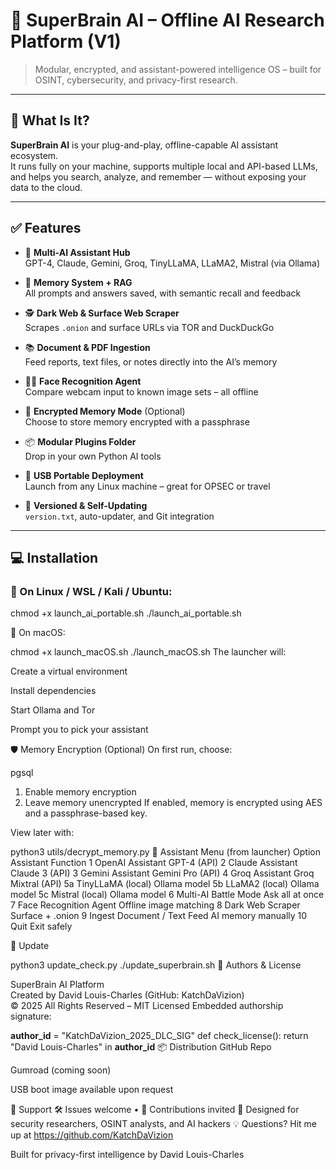 # 🧠 SuperBrain AI – Offline AI Research Platform (V1)

> Modular, encrypted, and assistant-powered intelligence OS – built for OSINT, cybersecurity, and privacy-first research.

---

## 🚀 What Is It?

**SuperBrain AI** is your plug-and-play, offline-capable AI assistant ecosystem.  
It runs fully on your machine, supports multiple local and API-based LLMs, and helps you search, analyze, and remember — without exposing your data to the cloud.

---

## ✅ Features

- 🔌 **Multi-AI Assistant Hub**  
  GPT-4, Claude, Gemini, Groq, TinyLLaMA, LLaMA2, Mistral (via Ollama)

- 🧠 **Memory System + RAG**  
  All prompts and answers saved, with semantic recall and feedback

- 🕵️ **Dark Web & Surface Web Scraper**  
  Scrapes `.onion` and surface URLs via TOR and DuckDuckGo

- 📚 **Document & PDF Ingestion**  
  Feed reports, text files, or notes directly into the AI’s memory

- 🧑‍💻 **Face Recognition Agent**  
  Compare webcam input to known image sets – all offline

- 🔐 **Encrypted Memory Mode** (Optional)  
  Choose to store memory encrypted with a passphrase

- 📦 **Modular Plugins Folder**  
  Drop in your own Python AI tools

- 💽 **USB Portable Deployment**  
  Launch from any Linux machine – great for OPSEC or travel

- 🔄 **Versioned & Self-Updating**  
  `version.txt`, auto-updater, and Git integration

---

## 💻 Installation

### 🐧 On Linux / WSL / Kali / Ubuntu:

chmod +x launch_ai_portable.sh
./launch_ai_portable.sh

🍏 On macOS:

chmod +x launch_macOS.sh
./launch_macOS.sh
The launcher will:

Create a virtual environment

Install dependencies

Start Ollama and Tor

Prompt you to pick your assistant

🛡 Memory Encryption (Optional)
On first run, choose:

pgsql
1. Enable memory encryption
2. Leave memory unencrypted
If enabled, memory is encrypted using AES and a passphrase-based key.

View later with:

python3 utils/decrypt_memory.py
🧠 Assistant Menu (from launcher)
Option	Assistant	Function
1	OpenAI Assistant	GPT-4 (API)
2	Claude Assistant	Claude 3 (API)
3	Gemini Assistant	Gemini Pro (API)
4	Groq Assistant	Groq Mixtral (API)
5a	TinyLLaMA (local)	Ollama model
5b	LLaMA2 (local)	Ollama model
5c	Mistral (local)	Ollama model
6	Multi-AI Battle Mode	Ask all at once
7	Face Recognition Agent	Offline image matching
8	Dark Web Scraper	Surface + .onion
9	Ingest Document / Text	Feed AI memory manually
10	Quit	Exit safely

🔄 Update

python3 update_check.py
./update_superbrain.sh
🧬 Authors & License

SuperBrain AI Platform  
Created by David Louis-Charles (GitHub: KatchDaVizion)  
© 2025 All Rights Reserved – MIT Licensed
Embedded authorship signature:

__author_id__ = "KatchDaVizion_2025_DLC_SIG"
def check_license():
    return "David Louis-Charles" in __author_id__
📦 Distribution
GitHub Repo

Gumroad (coming soon)

USB boot image available upon request

🙌 Support
🛠 Issues welcome • 🤝 Contributions invited
🔐 Designed for security researchers, OSINT analysts, and AI hackers
💡 Questions? Hit me up at https://github.com/KatchDaVizion

Built for privacy-first intelligence by David Louis-Charles
